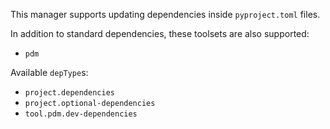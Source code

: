 This manager supports updating dependencies inside `pyproject.toml` files.

In addition to standard dependencies, these toolsets are also supported:

- `pdm`

Available `depType`s:

- `project.dependencies`
- `project.optional-dependencies`
- `tool.pdm.dev-dependencies`
